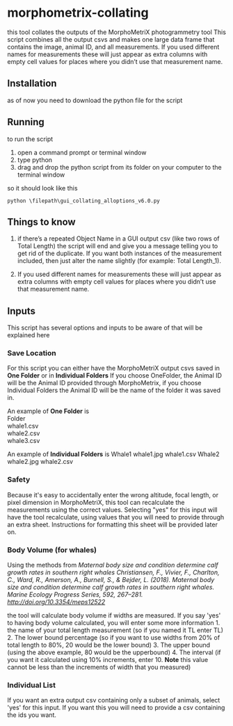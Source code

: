 # morphometrix-collating
 this tool collates the outputs of the MorphoMetriX photogrammetry tool
 This script combines all the output csvs and makes one large data frame that contains the image, animal ID, and all measurements. If you used different names for measurements these will just appear as extra columns with empty cell values for places where you didn’t use that measurement name.

## Installation
  as of now you need to download the python file for the script

## Running
  to run the script
  1. open a command prompt or terminal window
  2. type python
  3. drag and drop the python script from its folder on your computer to the terminal window

  so it should look like this

  ```
  python \filepath\gui_collating_alloptions_v6.0.py
  ```
## Things to know
1. if there’s a repeated Object Name in a GUI output csv (like two rows of Total Length) the script will end and give you a message telling you to get rid of the duplicate. If you want both instances of the measurement included, then just alter the name slightly (for example: Total Length_1).

2. If you used different names for measurements these will just appear as extra columns with empty cell values for places where you didn’t use that measurement name.

## Inputs
This script has several options and inputs to be aware of that will be explained here

### Save Location
  For this script you can either have the MorphoMetriX output csvs saved in **One Folder** or in **Individual Folders**
  If you choose OneFolder, the Animal ID will be the Animal ID provided through MorphoMetrix, if you choose Individual Folders the Animal ID will be the name of the folder it was saved in.

  An example of **One Folder** is  
      Folder  
        whale1.csv  
        whale2.csv  
        whale3.csv  

  An example of **Individual Folders** is
    Whale1
      whale1.jpg
      whale1.csv
    Whale2
      whale2.jpg
      whale2.csv

### Safety
  Because it's easy to accidentally enter the wrong altitude, focal length, or pixel dimension in MorphoMetriX, this tool can recalculate the measurements using the correct values. Selecting "yes" for this input will have the tool recalculate, using values that you will need to provide through an extra sheet. Instructions for formatting this sheet will be provided later on.

### Body Volume (for whales)
  Using the methods from *Maternal body size and condition determine calf growth rates in southern right whales
Christiansen, F., Vivier, F., Charlton, C., Ward, R., Amerson, A., Burnell, S., & Bejder, L. (2018). Maternal body size and condition determine calf growth rates in southern right whales. Marine Ecology Progress Series, 592, 267–281. http://doi.org/10.3354/meps12522*

  the tool will calculate body volume if widths are measured. If you say 'yes' to having body volume calculated, you will enter some more information
    1. the name of your total length measurement (so if you named it TL enter TL)
    2. The lower bound percentage (so if you want to use widths from 20% of total length to 80%, 20 would be the lower bound)
    3. The upper bound (using the above example, 80 would be the upperbound)
    4. The interval (if you want it calculated using 10% increments, enter 10. **Note** this value cannot be less than the increments of width that you measured)

### Individual List
  If you want an extra output csv containing only a subset of animals, select 'yes' for this input. If you want this you will need to provide a csv containing the ids you want.


##
